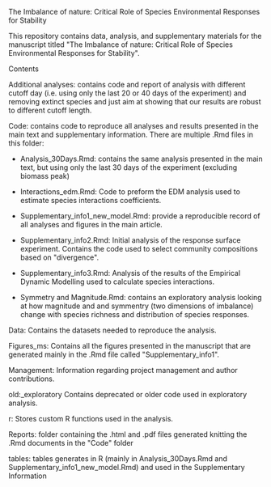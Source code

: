 The Imbalance of nature: Critical Role of Species Environmental Responses for Stability

This repository contains data, analysis, and supplementary materials for the manuscript titled "The Imbalance of nature: Critical Role of Species Environmental Responses for Stability".

Contents

Additional analyses: contains code and report of analysis with different cutoff day (i.e. using only the last 20 or 40 days of the experiment) and removing extinct species and just aim at showing that our results are robust to different cutoff length.

Code: contains code to reproduce all analyses and results presented in the main text and supplementary information. There are multiple .Rmd files in this folder:

- Analysis_30Days.Rmd: contains the same analysis presented in the main text, but using only the last 30 days of the experiment (excluding biomass peak)

- Interactions_edm.Rmd: Code to preform the EDM analysis used to estimate species interactions coefficients.

- Supplementary_info1_new_model.Rmd: provide a reproducible record of all analyses and figures in the main article.

- Supplementary_info2.Rmd: Initial analysis of the response surface experiment. Contains the code used to select community compositions based on "divergence".

- Supplementary_info3.Rmd: Analysis of the results of the Empirical Dynamic Modelling used to calculate species interactions.

- Symmetry and Magnitude.Rmd: contains an exploratory analysis looking at how magnitude and and symmentry (two dimensions of imbalance) change with species richness and distribution of species responses.

Data: Contains the datasets needed to reproduce the analysis.

Figures_ms: Contains all the figures presented in the manuscript that are generated mainly in the .Rmd file called "Supplementary_info1".

Management: Information regarding project management and author contributions.

old:_exploratory Contains deprecated or older code used in exploratory analysis.

r: Stores custom R functions used in the analysis.

Reports: folder containing the .html and .pdf files generated knitting the .Rmd documents in the "Code" folder

tables: tables generates in R (mainly in Analysis_30Days.Rmd and Supplementary_info1_new_model.Rmd) and used in the Supplementary Information




